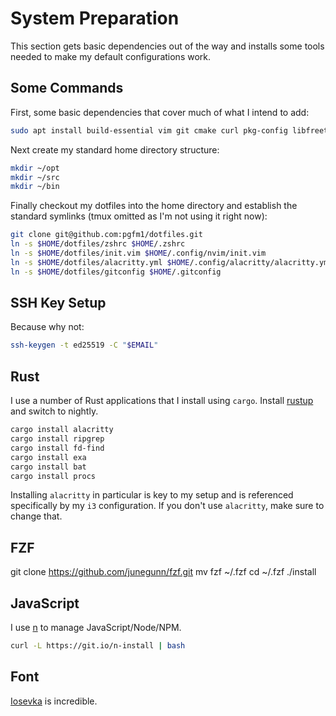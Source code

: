 System Preparation
==================

This section gets basic dependencies out of the way and installs some tools
needed to make my default configurations work.

## Some Commands

First, some basic dependencies that cover much of what I intend to add:

```bash
sudo apt install build-essential vim git cmake curl pkg-config libfreetype6-dev libfontconfig1-dev libxcb-xfixes0-dev python3 xclip rofi xsel libx11-dev libxfixes-dev libxfixes3 zsh python3-pip i3 ruby ruby-dev
```

Next create my standard home directory structure:

```bash
mkdir ~/opt
mkdir ~/src
mkdir ~/bin
```

Finally checkout my dotfiles into the home directory and establish the standard
symlinks (tmux omitted as I'm not using it right now):

```bash
git clone git@github.com:pgfm1/dotfiles.git
ln -s $HOME/dotfiles/zshrc $HOME/.zshrc
ln -s $HOME/dotfiles/init.vim $HOME/.config/nvim/init.vim
ln -s $HOME/dotfiles/alacritty.yml $HOME/.config/alacritty/alacritty.yml
ln -s $HOME/dotfiles/gitconfig $HOME/.gitconfig
```

## SSH Key Setup

Because why not:

```bash
ssh-keygen -t ed25519 -C "$EMAIL"
```

## Rust

I use a number of Rust applications that I install using `cargo`. Install 
[rustup](https://rustup.rs/) and switch to nightly.

```bash
cargo install alacritty
cargo install ripgrep
cargo install fd-find
cargo install exa
cargo install bat
cargo install procs
```

Installing `alacritty` in particular is key to my setup and is referenced
specifically by my `i3` configuration. If you don't use `alacritty`, make sure 
to change that.

## FZF

git clone https://github.com/junegunn/fzf.git
mv fzf ~/.fzf
cd ~/.fzf
./install

## JavaScript

I use [n](https://github.com/tj/n) to manage JavaScript/Node/NPM.

```bash
curl -L https://git.io/n-install | bash
```

## Font

[Iosevka](https://typeof.net/Iosevka/) is incredible.
